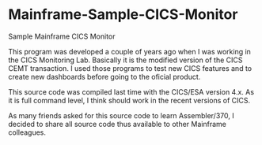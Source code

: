 # Mainframe-Sample-CICS-Monitor
Sample Mainframe CICS Monitor

This program was developed a couple of years ago when I was working in the CICS Monitoring Lab. Basically it is the modified version of the CICS CEMT transaction. I used those programs to test new CICS features and to create new dashboards before going to the oficial product.

This source code was compiled last time with the CICS/ESA version 4.x. As it is full command level, I think should work in the recent versions of CICS.

As many friends asked for this source code to learn Assembler/370, I decided to share all source code thus available to other Mainframe colleagues.
